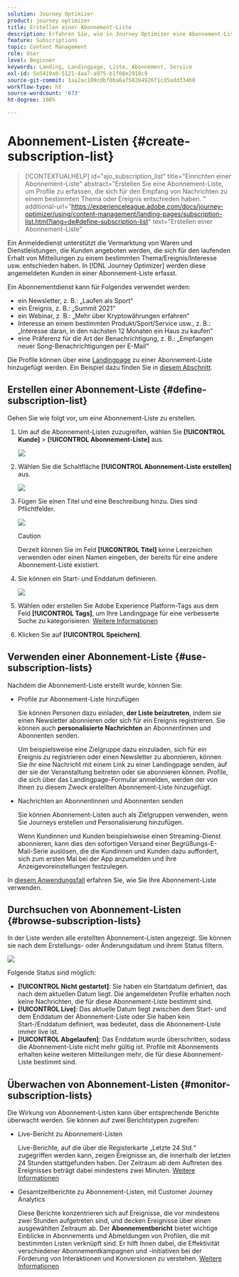 ```yaml
---
solution: Journey Optimizer
product: journey optimizer
title: Erstellen einer Abonnement-Liste
description: Erfahren Sie, wie in Journey Optimizer eine Abonnement-Liste eingerichtet wird.
feature: Subscriptions
topic: Content Management
role: User
level: Beginner
keywords: Landing, Landingpage, Liste, Abonnement, Service
exl-id: 5e5419a0-5121-4aa7-a975-b1f08e2918c9
source-git-commit: 1aa2ac109cdbf0ba6af58204926f1cd5add334b0
workflow-type: ht
source-wordcount: '673'
ht-degree: 100%

---
```


# Abonnement-Listen {#create-subscription-list}

>[!CONTEXTUALHELP]
>id="ajo_subscription_list"
>title="Einrichten einer Abonnement-Liste"
>abstract="Erstellen Sie eine Abonnement-Liste, um Profile zu erfassen, die sich für den Empfang von Nachrichten zu einem bestimmten Thema oder Ereignis entschieden haben. "
>additional-url="https://experienceleague.adobe.com/docs/journey-optimizer/using/content-management/landing-pages/subscription-list.html?lang=de#define-subscription-list" text="Erstellen einer Abonnement-Liste"

Ein Anmeldedienst unterstützt die Vermarktung von Waren und Dienstleistungen, die Kunden angeboten werden, die sich für den laufenden Erhalt von Mitteilungen zu einem bestimmten Thema/Ereignis/Interesse usw. entschieden haben. In [!DNL Journey Optimizer] werden diese angemeldeten Kunden in einer Abonnement-Liste erfasst.

Ein Abonnementdienst kann für Folgendes verwendet werden:

* ein Newsletter, z. B.: „Laufen als Sport“
* ein Ereignis, z. B.: „Summit 2021“
* ein Webinar, z. B.: „Mehr über Kryptowährungen erfahren“
* Interesse an einem bestimmten Produkt/Sport/Service usw., z. B.: „Interesse daran, in den nächsten 12 Monaten ein Haus zu kaufen“
* eine Präferenz für die Art der Benachrichtigung, z. B.: „Empfangen neuer Song-Benachrichtigungen per E-Mail“

Die Profile können über eine [Landingpage](create-lp.md) zu einer Abonnement-Liste hinzugefügt werden. Ein Beispiel dazu finden Sie in [diesem Abschnitt](lp-use-cases.md#subscription-to-a-service).

## Erstellen einer Abonnement-Liste {#define-subscription-list}

Gehen Sie wie folgt vor, um eine Abonnement-Liste zu erstellen.

1. Um auf die Abonnement-Listen zuzugreifen, wählen Sie **[!UICONTROL Kunde]** > **[!UICONTROL Abonnement-Liste]** aus.

   ![](assets/lp_subscription-lists.png)

1. Wählen Sie die Schaltfläche **[!UICONTROL Abonnement-Liste erstellen]** aus.

   ![](assets/lp_create-subscription-list.png)

1. Fügen Sie einen Titel und eine Beschreibung hinzu. Dies sind Pflichtfelder.

   ![](assets/lp_subscription-list-name.png)

   >[!CAUTION]
   >
   >Derzeit können Sie im Feld **[!UICONTROL Titel]** keine Leerzeichen verwenden oder einen Namen eingeben, der bereits für eine andere Abonnement-Liste existiert.

1. Sie können ein Start- und Enddatum definieren.

   ![](assets/lp_subscription-list-dates.png)

1. Wählen oder erstellen Sie Adobe Experience Platform-Tags aus dem Feld **[!UICONTROL Tags]**, um Ihre Landingpage für eine verbesserte Suche zu kategorisieren. [Weitere Informationen](../start/search-filter-categorize.md#tags)

1. Klicken Sie auf **[!UICONTROL Speichern]**.

## Verwenden einer Abonnement-Liste {#use-subscription-lists}

Nachdem die Abonnement-Liste erstellt wurde, können Sie:

* Profile zur Abonnement-Liste hinzufügen

  Sie können Personen dazu einladen, **der Liste beizutreten**, indem sie einen Newsletter abonnieren oder sich für ein Ereignis registrieren. Sie können auch **personalisierte Nachrichten** an Abonnentinnen und Abonnenten senden.

  Um beispielsweise eine Zielgruppe dazu einzuladen, sich für ein Ereignis zu registrieren oder einen Newsletter zu abonnieren, können Sie ihr eine Nachricht mit einem Link zu einer Landingpage senden, auf der sie der Veranstaltung beitreten oder sie abonnieren können. Profile, die sich über das Landingpage-Formular anmelden, werden der von Ihnen zu diesem Zweck erstellten Abonnement-Liste hinzugefügt.

* Nachrichten an Abonnentinnen und Abonnenten senden

  Sie können Abonnement-Listen auch als Zielgruppen verwenden, wenn Sie Journeys erstellen und Personalisierung hinzufügen.

  Wenn Kundinnen und Kunden beispielsweise einen Streaming-Dienst abonnieren, kann dies den sofortigen Versand einer Begrüßungs-E-Mail-Serie auslösen, die die Kundinnen und Kunden dazu auffordert, sich zum ersten Mal bei der App anzumelden und ihre Anzeigevoreinstellungen festzulegen.

In [diesem Anwendungsfall](lp-use-cases.md#subscription-to-a-service) erfahren Sie, wie Sie Ihre Abonnement-Liste verwenden.


## Durchsuchen von Abonnement-Listen {#browse-subscription-lists}

In der Liste werden alle erstellten Abonnement-Listen angezeigt. Sie können sie nach dem Erstellungs- oder Änderungsdatum und ihrem Status filtern.

![](assets/lp_subscription-filters.png)

Folgende Status sind möglich:

* **[!UICONTROL Nicht gestartet]**: Sie haben ein Startdatum definiert, das nach dem aktuellen Datum liegt. Die angemeldeten Profile erhalten noch keine Nachrichten, die für diese Abonnement-Liste bestimmt sind.
* **[!UICONTROL Live]**: Das aktuelle Datum liegt zwischen dem Start- und dem Enddatum der Abonnement-Liste oder Sie haben kein Start-/Enddatum definiert, was bedeutet, dass die Abonnement-Liste immer live ist.
* **[!UICONTROL Abgelaufen]**: Das Enddatum wurde überschritten, sodass die Abonnement-Liste nicht mehr gültig ist. Profile mit Abonnements erhalten keine weiteren Mitteilungen mehr, die für diese Abonnement-Liste bestimmt sind.


## Überwachen von Abonnement-Listen {#monitor-subscription-lists}

Die Wirkung von Abonnement-Listen kann über entsprechende Berichte überwacht werden. Sie können auf zwei Berichtstypen zugreifen:

* Live-Bericht zu Abonnement-Listen

  Live-Berichte, auf die über die Registerkarte „Letzte 24 Std.“ zugegriffen werden kann, zeigen Ereignisse an, die innerhalb der letzten 24 Stunden stattgefunden haben. Der Zeitraum ab dem Auftreten des Ereignisses beträgt dabei mindestens zwei Minuten. [Weitere Informationen](../reports/subscription-report-live.md)

* Gesamtzeitberichte zu Abonnement-Listen, mit Customer Journey Analytics

  Diese Berichte konzentrieren sich auf Ereignisse, die vor mindestens zwei Stunden aufgetreten sind, und decken Ereignisse über einen ausgewählten Zeitraum ab. Der **Abonnementbericht** bietet wichtige Einblicke in Abonnements und Abmeldungen von Profilen, die mit bestimmten Listen verknüpft sind. Er hilft Ihnen dabei, die Effektivität verschiedener Abonnementkampagnen und -initiativen bei der Förderung von Interaktionen und Konversionen zu verstehen. [Weitere Informationen](../reports/subscription-report-global-cja.md)
